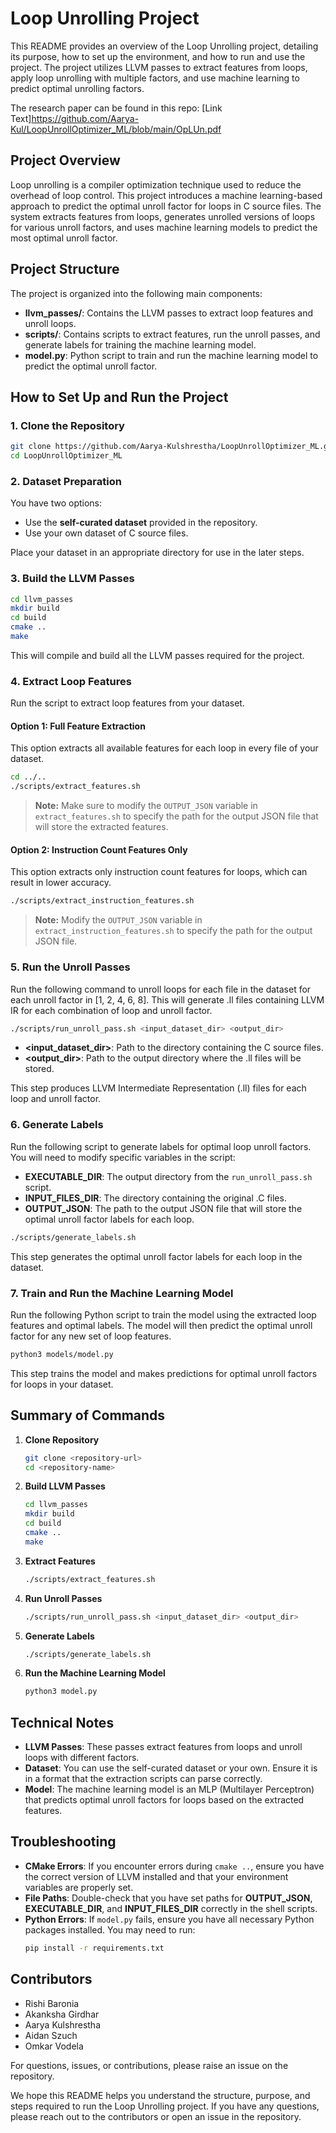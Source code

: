 # Loop Unrolling Project

This README provides an overview of the Loop Unrolling project, detailing its purpose, how to set up the environment, and how to run and use the project. The project utilizes LLVM passes to extract features from loops, apply loop unrolling with multiple factors, and use machine learning to predict optimal unrolling factors.

The research paper can be found in this repo: [Link Text]https://github.com/Aarya-Kul/LoopUnrollOptimizer_ML/blob/main/OpLUn.pdf

## Project Overview

Loop unrolling is a compiler optimization technique used to reduce the overhead of loop control. This project introduces a machine learning-based approach to predict the optimal unroll factor for loops in C source files. The system extracts features from loops, generates unrolled versions of loops for various unroll factors, and uses machine learning models to predict the most optimal unroll factor.

## Project Structure

The project is organized into the following main components:

- **llvm_passes/**: Contains the LLVM passes to extract loop features and unroll loops.
- **scripts/**: Contains scripts to extract features, run the unroll passes, and generate labels for training the machine learning model.
- **model.py**: Python script to train and run the machine learning model to predict the optimal unroll factor.

## How to Set Up and Run the Project

### 1. Clone the Repository

```bash
git clone https://github.com/Aarya-Kulshrestha/LoopUnrollOptimizer_ML.git
cd LoopUnrollOptimizer_ML
```

### 2. Dataset Preparation

You have two options:

- Use the **self-curated dataset** provided in the repository.
- Use your own dataset of C source files.

Place your dataset in an appropriate directory for use in the later steps.

### 3. Build the LLVM Passes

```bash
cd llvm_passes
mkdir build
cd build
cmake ..
make
```

This will compile and build all the LLVM passes required for the project.

### 4. Extract Loop Features

Run the script to extract loop features from your dataset.

#### Option 1: Full Feature Extraction

This option extracts all available features for each loop in every file of your dataset.

```bash
cd ../..
./scripts/extract_features.sh
```

> **Note:** Make sure to modify the `OUTPUT_JSON` variable in `extract_features.sh` to specify the path for the output JSON file that will store the extracted features.

#### Option 2: Instruction Count Features Only

This option extracts only instruction count features for loops, which can result in lower accuracy.

```bash
./scripts/extract_instruction_features.sh
```

> **Note:** Modify the `OUTPUT_JSON` variable in `extract_instruction_features.sh` to specify the path for the output JSON file.

### 5. Run the Unroll Passes

Run the following command to unroll loops for each file in the dataset for each unroll factor in [1, 2, 4, 6, 8]. This will generate .ll files containing LLVM IR for each combination of loop and unroll factor.

```bash
./scripts/run_unroll_pass.sh <input_dataset_dir> <output_dir>
```

- **\<input_dataset_dir>**: Path to the directory containing the C source files.
- **\<output_dir>**: Path to the output directory where the .ll files will be stored.

This step produces LLVM Intermediate Representation (.ll) files for each loop and unroll factor.

### 6. Generate Labels

Run the following script to generate labels for optimal loop unroll factors. You will need to modify specific variables in the script:

- **EXECUTABLE_DIR**: The output directory from the `run_unroll_pass.sh` script.
- **INPUT_FILES_DIR**: The directory containing the original .C files.
- **OUTPUT_JSON**: The path to the output JSON file that will store the optimal unroll factor labels for each loop.

```bash
./scripts/generate_labels.sh
```

This step generates the optimal unroll factor labels for each loop in the dataset.

### 7. Train and Run the Machine Learning Model

Run the following Python script to train the model using the extracted loop features and optimal labels. The model will then predict the optimal unroll factor for any new set of loop features.

```bash
python3 models/model.py
```

This step trains the model and makes predictions for optimal unroll factors for loops in your dataset.

## Summary of Commands

1. **Clone Repository**
   ```bash
   git clone <repository-url>
   cd <repository-name>
   ```

2. **Build LLVM Passes**
   ```bash
   cd llvm_passes
   mkdir build
   cd build
   cmake ..
   make
   ```

3. **Extract Features**
   ```bash
   ./scripts/extract_features.sh
   ```

4. **Run Unroll Passes**
   ```bash
   ./scripts/run_unroll_pass.sh <input_dataset_dir> <output_dir>
   ```

5. **Generate Labels**
   ```bash
   ./scripts/generate_labels.sh
   ```

6. **Run the Machine Learning Model**
   ```bash
   python3 model.py
   ```

## Technical Notes

- **LLVM Passes**: These passes extract features from loops and unroll loops with different factors.
- **Dataset**: You can use the self-curated dataset or your own. Ensure it is in a format that the extraction scripts can parse correctly.
- **Model**: The machine learning model is an MLP (Multilayer Perceptron) that predicts optimal unroll factors for loops based on the extracted features.

## Troubleshooting

- **CMake Errors**: If you encounter errors during `cmake ..`, ensure you have the correct version of LLVM installed and that your environment variables are properly set.
- **File Paths**: Double-check that you have set paths for **OUTPUT_JSON**, **EXECUTABLE_DIR**, and **INPUT_FILES_DIR** correctly in the shell scripts.
- **Python Errors**: If `model.py` fails, ensure you have all necessary Python packages installed. You may need to run:
  ```bash
  pip install -r requirements.txt
  ```

## Contributors

- Rishi Baronia
- Akanksha Girdhar
- Aarya Kulshrestha
- Aidan Szuch
- Omkar Vodela

For questions, issues, or contributions, please raise an issue on the repository.

We hope this README helps you understand the structure, purpose, and steps required to run the Loop Unrolling project. If you have any questions, please reach out to the contributors or open an issue in the repository.
